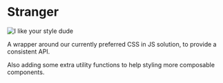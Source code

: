 # Stranger

![I like your style dude](https://thumbs.gfycat.com/JaggedCandidAnnelid-size_restricted.gif)

A wrapper around our currently preferred CSS in JS solution, to provide a consistent API.

Also adding some extra utility functions to help styling more composable components.
